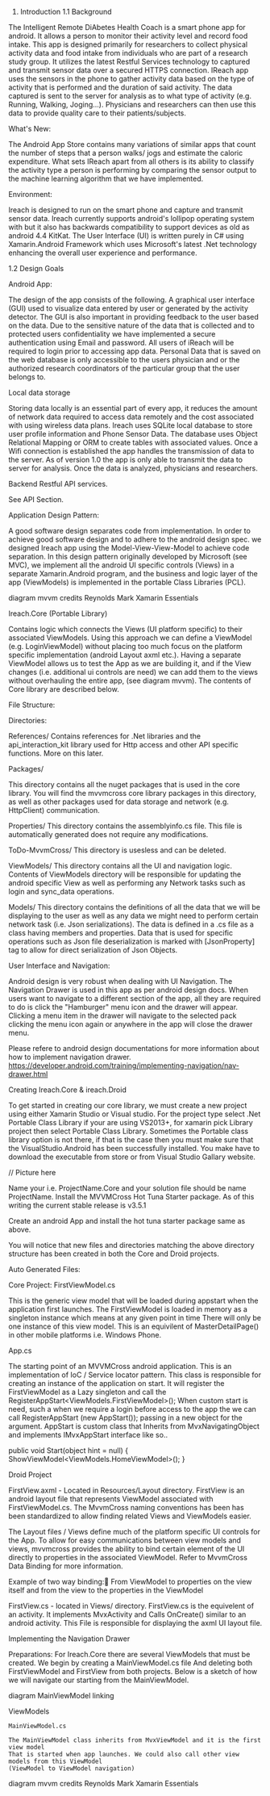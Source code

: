 1. Introduction
1.1 Background


The Intelligent Remote DiAbetes Health Coach is a smart phone app for android. It allows a person to monitor their activity level and record food intake. This app is designed primarily for researchers to collect physical activity data and food intake from individuals who are part of a research study group. It utilizes the latest Restful Services technology to captured and transmit sensor data over a secured HTTPS connection. IReach app uses the sensors in the phone to gather activity data based on the type of activity that is performed and the duration of said activity. The data captured is sent to the server for analysis as to what type of activity (e.g. Running, Walking, Joging…). Physicians and researchers can then use this data to provide quality care to their patients/subjects.


What's New:

The Android App Store contains many variations of similar apps that count the number of steps that a person walks/ jogs and estimate the caloric expenditure. What sets IReach apart from all others is its ability to classify  the activity type a person is performing by comparing the sensor output to the machine learning algorithm that we have implemented. 


Environment:

Ireach is designed to run on the smart phone and capture and transmit sensor data. Ireach currently supports android's lollipop operating system with but it also has backwards compatibility to support devices as old as android 4.4 KitKat. The User Interface (UI) is written purely in C# using Xamarin.Android Framework which uses Microsoft's latest .Net technology enhancing the overall user experience and performance. 


1.2 Design Goals


Android App:

The design of the app consists of the following. A graphical user interface (GUI) used to visualize data entered by user or generated by the activity detector. The GUI is also important in providing feedback to the user based on the data. Due to the sensitive nature of the data that is collected and to protected users confidentiality we have implemented a secure authentication using Email and password. All users of iReach will be required to login prior to accessing app data. Personal Data that is saved on the web database is only accessible to the users physician and or the authorized research coordinators of the particular group that the user belongs to.

Local data storage 
		
Storing data locally is an essential part of every app, it reduces the amount of network data required to access data remotely and the cost associated with using wireless data plans. Ireach uses SQLite local database to store user profile information and Phone Sensor Data. The database uses Object Relational Mapping or ORM to create tables with associated values. Once a Wifi connection is established the app handles the transmission of data to the server. As of version 1.0 the app is only able to transmit the data to server for analysis. Once the data is analyzed, physicians and researchers.

Backend Restful API services.

See API Section.


Application Design Pattern:

A good software design separates code from implementation. In order to achieve good software design and 
to adhere to the android design spec. we designed Ireach app using the Model-View-View-Model to achieve code 
separation. In this design pattern originally developed by Microsoft (see MVC), we implement all the android UI specific controls (Views) in a separate Xamarin.Android program, and the business and logic layer of the app (ViewModels) is implemented in the portable Class Libraries (PCL). 


 diagram mvvm
credits Reynolds Mark Xamarin Essentials 

Ireach.Core (Portable Library)

Contains logic which connects the Views (UI platform specific) to their associated ViewModels. Using this approach we can define a ViewModel (e.g. LoginViewModel) without placing too much focus on the platform specific implementation (android Layout axml etc.). Having a separate ViewModel allows us to test the App as we are building it, and if the View changes (i.e. additional ui controls are need) we can add them to the views without overhauling the entire app, (see diagram mvvm). The contents of Core library are described below. 

 
File Structure:

Directories:

References/
Contains references for .Net libraries and the api_interaction_kit library used for Http access and other API specific functions. More on this later.


Packages/ 

This directory contains all the nuget packages that is used in the core library. You will find the mvvmcross core library packages in this directory, as well as other packages used for data storage and network (e.g. HttpClient) communication.

Properties/
This directory contains the assemblyinfo.cs file. This file is automatically generated does not require any modifications.

ToDo-MvvmCross/
This directory is usesless and can be deleted.

ViewModels/
This directory contains all the UI and navigation logic. Contents of ViewModels directory will be responsible for updating the android specific View as well as performing any Network tasks such as login and sync_data operations.

Models/
This directory contains the definitions of all the data that we will be displaying to the user as well as any data we might need to perform certain network task (i.e. Json serializations).
The data is defined in a .cs file as a class having members and properties. Data that is used for specific operations such as Json file deserialization is marked with [JsonProperty] tag to allow for direct serialization of Json Objects.
 


User Interface and Navigation:

Android design is very robust when dealing with UI Navigation. The Navigation Drawer is used in this app as per android design docs. When users want to navigate to a different section of the app, all they are required to do is click the "Hamburger" menu icon and the drawer will appear. Clicking a menu item in the drawer will navigate to the selected pack clicking the menu icon again or anywhere in the app will close the drawer menu.

Please refere to android design documentations for more information about how to implement navigation drawer.
https://developer.android.com/training/implementing-navigation/nav-drawer.html
 

Creating Ireach.Core & ireach.Droid

To get started in creating our core library, we must create a new project using either Xamarin Studio or Visual studio.
For the project type select .Net Portable Class Library if your are using VS2013+, for xamarin pick Library project then select Portable Class Library. Sometimes the Portable class library option is not there, if that is the case then you must make sure that the VisualStudio.Android  has been successfully installed. You make have to download the executable from store or from Visual Studio Gallary website.


// Picture here

Name your i.e. ProjectName.Core and your solution file should be name ProjectName.
Install the MVVMCross Hot Tuna Starter package. As of this writing the current stable release is v3.5.1 

Create an android App and install the hot tuna starter package same as above.

You will notice that new files and directories matching the above directory structure has been created in both the Core and Droid projects. 

Auto Generated Files:

Core Project:
FirstViewModel.cs 

This is the generic view model that will be loaded during appstart when the application first launches. The FirstViewModel is loaded in memory as a singleton instance which means at any given point in time 
There will only be one instance of this view model. This is an equivilent of MasterDetailPage() in other mobile platforms i.e. Windows Phone.

App.cs

The starting point of an MVVMCross android application. This is an implementation of IoC / Service locator pattern.
This class is responsible for creating an instance of the application on start. It will register the FirstViewModel as a Lazy singleton and call the RegisterAppStart<ViewModels.FirstViewModel>();
When custom start is need, such a when we require a login before access to the app the we can call RegisterAppStart (new AppStart()); passing in a new object for the argument.
AppStart is custom class that Inherits from MvxNavigatingObject and implements IMvxAppStart interface like so..
         
public void Start(object hint = null)
{
          ShowViewModel<ViewModels.HomeViewModel>();
}
   

Droid Project

FirstView.axml - Located in Resources/Layout directory. FirstView is an android layout file that represents ViewModel associated with FirstViewModel.cs. The MvvmCross naming conventions has been has been standardized to allow finding related Views and ViewModels easier.

The Layout files / Views define much of the platform specific UI controls for the App. To allow for easy communications between view models and views, mvvmcross provides the ability to bind certain element of the UI directly to properties in the associated ViewModel. Refer to MvvmCross Data Binding for more information.

Example of two way binding:
From ViewModel to properties on the view itself and from the view to the properties in the ViewModel






FirstView.cs  - located in Views/ directory. FirstView.cs is the equivelent of an activity. It implements MvxActivity  and 
Calls OnCreate() similar to an android activity. This File is responsible for displaying the axml UI layout file. 



Implementing the Navigation Drawer

Preparations:
For Ireach.Core there are several ViewModels that must be created. We begin by creating a MainViewModel.cs file
And deleting both FirstViewModel and FirstView from both projects. Below is a sketch of how we will navigate our starting from the MainViewModel.




 diagram MainViewModel linking





ViewModels

	MainViewModel.cs
	
	The MainViewModel class inherits from MvxViewModel and it is the first view model
	That is started when app launches. We could also call other view models from this ViewModel
	(ViewModel to ViewModel navigation) 
	
	





 diagram mvvm
credits Reynolds Mark Xamarin Essentials  

